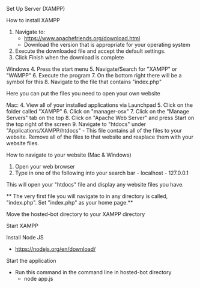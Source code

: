 Set Up Server (XAMPP)

How to install XAMPP
  1. Navigate to:
      - https://www.apachefriends.org/download.html
      - Download the version that is appropriate for your operating system
  2. Execute the downloaded file and accept the default settings.
  3. Click Finish when the download is complete

Windows
  4. Press the start menu
  5. Navigate/Search for "XAMPP" or "WAMPP"
  6. Execute the program
  7. On the bottom right there will be a symbol for this
  8. Navigate to the file that contains "index.php"

Here you can put the files you need to open your own website

Mac:
  4. View all of your installed applications via Launchpad
  5. Click on the folder called "XAMPP"
  6. Click on "manager-osx"
  7. Click on the "Manage Servers" tab on the top
  8. Click on "Apache Web Server" and press Start on the top right of the screen
  9. Navigate to "htdocs" under "Applications/XAMPP/htdocs"
    - This file contains all of the files to your website. Remove all of the files to that website and reaplace them with your website files.

How to navigate to your website (Mac & Windows)
  1. Open your web browser
  2. Type in one of the following into your search bar
    - localhost
    - 127.0.0.1

This will open your "htdocs" file and display any website files you have.

** The very first file you will navigate to in any directory is called, "index.php". Set "index.php" as your home page.**

Move the hosted-bot directory to your XAMPP directory

Start XAMPP

Install Node JS
  - https://nodejs.org/en/download/

Start the application
  - Run this command in the command line in hosted-bot directory
    * node app.js
